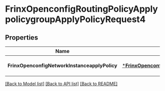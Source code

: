 # FrinxOpenconfigRoutingPolicyApplypolicygroupApplyPolicyRequest4

## Properties
Name | Type | Description | Notes
------------ | ------------- | ------------- | -------------
**FrinxOpenconfigNetworkInstanceapplyPolicy** | [***FrinxOpenconfigRoutingPolicyApplypolicygroupApplyPolicy**](frinx.openconfig.routing.policy.applypolicygroup.ApplyPolicy.md) |  | [optional] [default to null]

[[Back to Model list]](../README.md#documentation-for-models) [[Back to API list]](../README.md#documentation-for-api-endpoints) [[Back to README]](../README.md)


